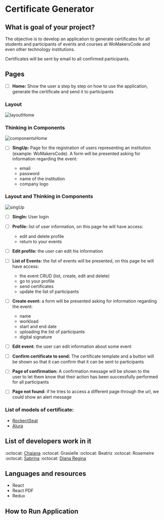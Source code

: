 # Certificate Generator

## What is goal of your project? 

The objective is to develop an application to generate certificates for all students and participants of events and courses at WoMakersCode and even other technology institutions.

Certificates will be sent by email to all confirmed participants.

## Pages 

- [ ] **Home:** Show the user a step by step on how to use the application, generate the certificate and send it to participants

### Layout 

 ![layoutHome](https://user-images.githubusercontent.com/46378210/77123261-66886780-6a1e-11ea-91a5-2e1d699a76a8.png)

### Thinking in Components 

![componentsHome](https://user-images.githubusercontent.com/46378210/77124294-38f0ed80-6a21-11ea-9a90-95dd0fe5590f.png)

- [ ] **SingUp:** Page for the registration of users representing an institution (example: WoMakersCode). A form will be presented asking for information regarding the event:

  - email
  - password
  - name of the institution
  - company logo
 
 ### Layout and Thinking in Components 
 
 ![singUp](https://user-images.githubusercontent.com/46378210/77124311-47d7a000-6a21-11ea-9c43-789e40d135f1.png)
 
- [ ] **SingIn:** User login

- [ ] **Profile:** list of user information, on this page he will have access:

  - edit and delete profile
  - return to your events

- [ ] **Edit profile:** the user can edit his information

- [ ] **List of Events:** the list of events will be presented, on this page he will have access:

  - the event CRUD (list, create, edit and delete)
  - go to your profile
  - send certificates
  - update the list of participants

- [ ] **Create event:** a form will be presented asking for information regarding the event:

  - name
  - workload
  - start and end date
  - uploading the list of participants
  - digital signature

- [ ] **Edit event:** the user can edit information about some event 

- [ ] **Confirm certificate to send:** The certificate template and a button will be shown so that it can confirm that it can be sent to participants

- [ ] **Page of confirmation:** A confirmation message will be shown to the user to let them know that their action has been successfully performed for all participants

- [ ] **Page not found:** if he tries to access a different page through the url, we could show an alert message

### List of models of certificate: 

- [RockectSeat](https://skylab.rocketseat.com.br/api/files/certificates/d9bb2df6-c24b-4500-b3cd-410ff05cb0dc.pdf)
- [Alura](https://cursos.alura.com.br/user/bea-ali/course/consultas-sql-server-2017/certificate)

## List of developers work in it

:octocat: [Chaiana](https://github.com/chaihermes)
:octocat: Grasielle 
:octocat: Beatriz
:octocat: Rosemeire
:octocat: [Sabrina](https://github.com/sabrinabuco)
:octocat: [Diana Regina](https://github.com/Diana-ops)

## Languages and resources 

- React
- React PDF
- Redux 

## How to Run Application

